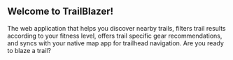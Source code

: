 ## Welcome to TrailBlazer!
The web application that helps you discover nearby trails, filters trail results according to your fitness level, offers trail specific gear recommendations, and syncs with your native map app for trailhead navigation. Are you ready to blaze a trail?

  
